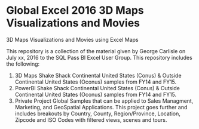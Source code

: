 # Global Excel 2016 3D Maps Visualizations and Movies
3D Maps Visualizations and Movies using Excel Maps

This repository is a collection of the material given by George Carlisle on July xx, 2016 to the SQL Pass BI Excel User Group.
This repository includes the following:

1. 3D Maps Shake Shack Continental United States (Conus) & Outside Continental United States (Oconus) samples from FY14 and FY15.
2. PowerBI Shake Shack Continental United States (Conus) & Outside Continental United States (Oconus) samples from FY14 and FY15.
3. Private Project Global Samples that can be applied to Sales Managment, Marketing, and GeoSpatial Applications. 
   This project goes further and includes breakouts by Country, County, Region/Province, Location, Zipcode and ISO Codes with filtered views, scenes and tours. 
